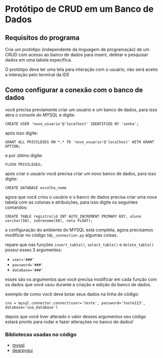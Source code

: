 # Protótipo de CRUD em um Banco de Dados

## Requisitos do programa
Crie um protótipo (independente da linguagem de programação) de um CRUD com acesso ao banco de dados para inserir, deletar e pesquisar dados em uma tabela específica.

O protótipo deve ter uma tela para interação com o usuário, não será aceito a interação pelo terminal da IDE

## Como configurar a conexão com o banco de dados
você precisa previamente criar um usuário e um banco de dados, para isso abra o console do MYSQL e digite:

`CREATE USER 'novo_usuario'@'localhost' IDENTIFIED BY 'senha';`

após isso digite:

 `GRANT ALL PRIVILEGES ON *.* TO 'novo_usuario'@'localhost' WITH GRANT OPTION;` 

 e por último digite: 
 
 `FLUSH PRIVILEGES;`

 após criar o usuário você precisa criar um novo banco de dados, para isso digite:

`CREATE DATABASE escolha_nome`

 agora que você criou o usuário e o banco de dados precisa criar uma nova tabela com as colunas e atribuições, para isso digite os seguintes comandos:

 `CREATE TABLE registro(id INT AUTO_INCREMENT PRIMARY KEY, aluno varchar(50), sobrenome(50), nota FLOAT);`


 a configuração do ambiente do MYSQL está completa, agora precisamos modificar no código `SQL_connection.py` algumas coisas.

repare que nas funções `insert_table()`, `select_table()` e `delete_table()` possui esses 3 argumentos:
* `user='###'`
* `password='###'`
* `database='###'`

esses são os argumentos que você precisa modificar em cada função com os dados que você usou durante a criação e edição do banco de dados. 

exemplo de como você deve botar seus dados na linha de código:

`cnx = mysql.connector.connect(user='teste', password='teste123', database='sua_database')`

depois que você tiver alterado o valor desses argumentos seu código estará pronto para rodar e fazer alterações no banco de dados!

### Bibliotecas usadas no código
* [mysql](https://dev.mysql.com/doc/connector-python/en/)
* [dearpygui](https://dearpygui.readthedocs.io/en/latest/tutorials/first-steps.html)